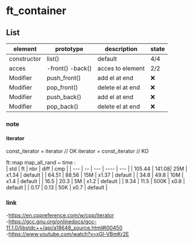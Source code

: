 # ft_container #

## List ##

| element    | prototype         | description       | state |
| ---------  | ----------------- | ----------------- | ----- |
|constructor | list()            | default | 4/4 |
| acces| -front() -back()| acces to element| 2/2 |
| Modifier   | push_front()       | add el at end     | :x: |
| Modifier   | pop_front()        | delete el at end     | :x: |
| Modifier   | push_back()       | add el at end     | :x: |
| Modifier   | pop_back()        | delete el at end     | :x: |
### note ###

#### iterator ####

const_iterator = iterator // OK
iterator = const_iterator // KO

ft::map map_all_rand ~ time :    
| std | ft | nbr | diff | cmp | 
| --- | -- | --- | ---- | --- |
| 105.44 | 141.08| 25M | x1.34 | default | 
| 64.51 | 88.56 | 15M | x1.37 | default |
| 34.8 | 49.8 | 10M | x1.4 | default |
| 16.5 | 20.3 | 5M | x1.2 | default |
| 9.34 | 11.5 | 500K | x0.8 | default |
| 0.17 | 0.13 | 50K | x0.7 | default |
    
### link ###
-https://en.cppreference.com/w/cpp/iterator<br>
-https://gcc.gnu.org/onlinedocs/gcc-11.1.0/libstdc++/api/a18648_source.html#l00450<br>
-https://www.youtube.com/watch?v=xGl-VBmKr2E
